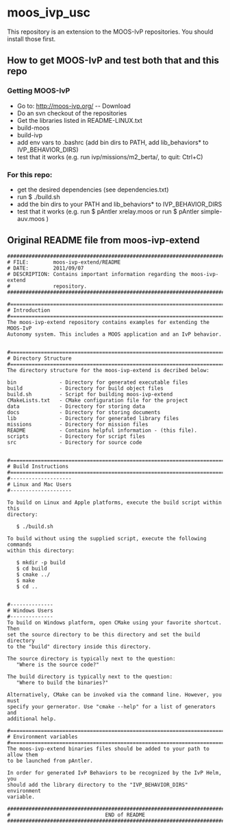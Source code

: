 # moos_ivp_usc
This repository is an extension to the MOOS-IvP repositories. 
You should install those first.

## How to get MOOS-IvP and test both that and this repo

### Getting MOOS-IvP
* Go to: http://moos-ivp.org/ -- Download
* Do an svn checkout of the repositories
* Get the libraries listed in README-LINUX.txt
* build-moos
* build-ivp
* add env vars to .bashrc (add bin dirs to PATH, add lib_behaviors* to IVP_BEHAVIOR_DIRS)
* test that it works (e.g. run ivp/missions/m2_berta/, to quit: Ctrl+C)

### For this repo:
* get the desired dependencies (see dependencies.txt)
* run $ ./build.sh
* add the bin dirs to your PATH and lib_behaviors* to IVP_BEHAVIOR_DIRS
* test that it works 
  (e.g. run 
        $ pAntler xrelay.moos
        or run 
        $ pAntler simple-auv.moos )

## Original README file from moos-ivp-extend
```
##############################################################################
# FILE:        moos-ivp-extend/README
# DATE:        2011/09/07
# DESCRIPTION: Contains important information regarding the moos-ivp-extend
#              repository.
##############################################################################

#=============================================================================
# Introduction
#=============================================================================
The moos-ivp-extend repository contains examples for extending the MOOS-IvP
Autonomy system. This includes a MOOS application and an IvP behavior.


#=============================================================================
# Directory Structure
#=============================================================================
The directory structure for the moos-ivp-extend is decribed below:

bin              - Directory for generated executable files
build            - Directory for build object files
build.sh         - Script for building moos-ivp-extend
CMakeLists.txt   - CMake configuration file for the project
data             - Directory for storing data
docs             - Directory for storing documents
lib              - Directory for generated library files
missions         - Directory for mission files
README           - Contains helpful information - (this file).
scripts          - Directory for script files
src              - Directory for source code


#=============================================================================
# Build Instructions
#=============================================================================
#--------------------
# Linux and Mac Users
#--------------------

To build on Linux and Apple platforms, execute the build script within this
directory:

   $ ./build.sh

To build without using the supplied script, execute the following commands
within this directory:

   $ mkdir -p build
   $ cd build
   $ cmake ../
   $ make
   $ cd ..


#--------------
# Windows Users
#--------------
To build on Windows platform, open CMake using your favorite shortcut. Then 
set the source directory to be this directory and set the build directory
to the "build" directory inside this directory.

The source directory is typically next to the question:
   "Where is the source code?"

The build directory is typically next to the question:
   "Where to build the binaries?"

Alternatively, CMake can be invoked via the command line. However, you must
specify your gernerator. Use "cmake --help" for a list of generators and
additional help.

#=============================================================================
# Environment variables
#=============================================================================
The moos-ivp-extend binaries files should be added to your path to allow them
to be launched from pAntler. 

In order for generated IvP Behaviors to be recognized by the IvP Helm, you
should add the library directory to the "IVP_BEHAVIOR_DIRS" environment 
variable.

##############################################################################
#                               END of README
##############################################################################
```

